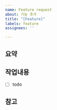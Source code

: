 ```yaml
---
name: Feature request
about: 기능 추가
title: "[Feature]"
labels: feature
assignees: ''

---
```


## 요약

## 작업내용
- [ ] todo

## 참고
